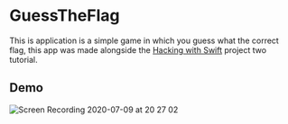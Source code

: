 # GuessTheFlag
This is application is a simple game in which you guess what the correct flag, this app was made alongside the [Hacking with Swift](https://www.hackingwithswift.com/100/swiftui/20) project two tutorial.

## Demo
![Screen Recording 2020-07-09 at 20 27 02](https://user-images.githubusercontent.com/64978825/87084024-70c8ae80-c225-11ea-9ec4-45a19c9f88d0.gif)

